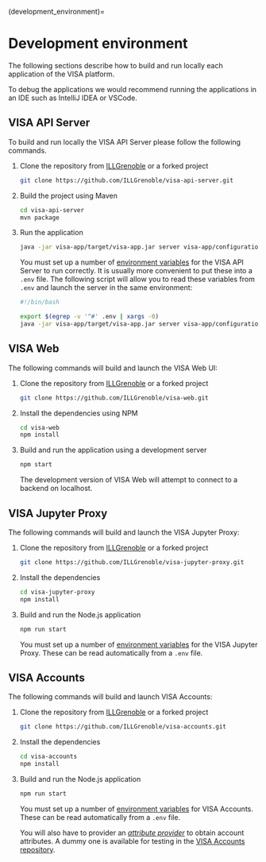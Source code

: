 (development_environment)=
# Development environment

The following sections describe how to build and run locally each application of the VISA platform. 

To debug the applications we would recommend running the applications in an IDE such as IntelliJ IDEA or VSCode.

## VISA API Server

To build and run locally the VISA API Server please follow the following commands.

1. Clone the repository from [ILLGrenoble](https://github.com/ILLGrenoble) or a forked project

   ```bash
   git clone https://github.com/ILLGrenoble/visa-api-server.git
   ```

2. Build the project using Maven 

   ```bash
   cd visa-api-server
   mvn package
   ```

3. Run the application

   ```bash
   java -jar visa-app/target/visa-app.jar server visa-app/configuration.yml
   ```

   You must set up a number of [environment variables](deployment_environment_variables_api_server) for the VISA API Server to run correctly. It is usually more convenient to put these into a `.env` file. The following script will allow you to read these variables from `.env` and launch the server in the same environment:

   ```bash
   #!/bin/bash

   export $(egrep -v '^#' .env | xargs -0)
   java -jar visa-app/target/visa-app.jar server visa-app/configuration.yml
   ```

## VISA Web

The following commands will build and launch the VISA Web UI:

1. Clone the repository from [ILLGrenoble](https://github.com/ILLGrenoble) or a forked project

   ```bash
   git clone https://github.com/ILLGrenoble/visa-web.git
   ```

2. Install the dependencies using NPM

   ```bash
   cd visa-web
   npm install
   ```

3. Build and run the application using a development server

   ```bash
   npm start
   ```

   The development version of VISA Web will attempt to connect to a backend on localhost.

## VISA Jupyter Proxy

The following commands will build and launch the VISA Jupyter Proxy:

1. Clone the repository from [ILLGrenoble](https://github.com/ILLGrenoble) or a forked project

   ```bash
   git clone https://github.com/ILLGrenoble/visa-jupyter-proxy.git
   ```

2. Install the dependencies

   ```bash
   cd visa-jupyter-proxy
   npm install
   ```

3. Build and run the Node.js application

   ```bash
   npm run start
   ```

   You must set up a number of [environment variables](deployment_environment_variables_jupyter_proxy) for the VISA Jupyter Proxy. These can be read automatically from a `.env` file.

## VISA Accounts 

The following commands will build and launch VISA Accounts:

1. Clone the repository from [ILLGrenoble](https://github.com/ILLGrenoble) or a forked project

   ```bash
   git clone https://github.com/ILLGrenoble/visa-accounts.git
   ```

2. Install the dependencies

   ```bash
   cd visa-accounts
   npm install
   ```

3. Build and run the Node.js application

   ```bash
   npm run start
   ```
   You must set up a number of [environment variables](deployment_environment_variables_accounts) for VISA Accounts. These can be read automatically from a `.env` file.
   
   You will also have to provider an [*attribute provider*](development_accounts_attribute_provider) to obtain account attributes. A dummy one is available for testing in the [VISA Accounts repository](https://github.com/ILLGrenoble/visa-accounts/tree/main/accountAttributeProviders).

 

